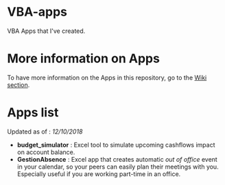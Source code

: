 # VBA-apps
VBA Apps that I've created.

# More information on Apps
To have more information on the Apps in this repository, go to the [Wiki section](https://github.com/gabrielcrepeault/VBA-stuff/wiki).

# Apps list
Updated as of : *12/10/2018*

* **budget_simulator** : Excel tool to simulate upcoming cashflows impact on account balance.
* **GestionAbsence** : Excel app that creates automatic _out of office_ event in your calendar, so your peers can easily plan their meetings with you. Especially useful if you are working part-time in an office.
